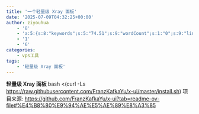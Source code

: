 ```yaml
---
title: '一个轻量级 Xray 面板'
date: '2025-07-09T04:32:25+00:00'
author: ziyouhua
    - '8'
    - 'a:5:{s:8:"keywords";s:5:"74.51";s:9:"wordCount";s:1:"0";s:9:"linkCount";s:1:"0";s:12:"headingCount";s:1:"0";s:10:"mediaCount";s:1:"0";}'
    - '1'
    - '6'
categories:
    - vps工具
tags:
    - '轻量级 Xray 面板'
---
```


**轻量级 Xray 面板** bash &lt;(curl -Ls https://raw.githubusercontent.com/FranzKafkaYu/x-ui/master/install.sh) 项目来源: https://github.com/FranzKafkaYu/x-ui?tab=readme-ov-file#%E4%B8%80%E9%94%AE%E5%AE%89%E8%A3%85